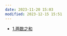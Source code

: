 ```yaml
---
date: 2023-11-20 15:03
modified: 2023-12-15 15:51
---
```


- [1.两数之和](https://leetcode.cn/problems/two-sum/)
